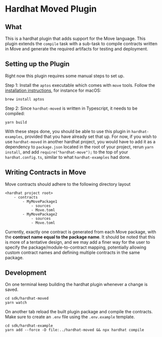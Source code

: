 # Hardhat Moved Plugin

## What
This is a hardhat plugin that adds support for the Move language.
This plugin extends the `compile` task with a sub-task to compile contracts written in Move and
generate the required artifacts for testing and deployment.

## Setting up the Plugin
Right now this plugin requires some manual steps to set up.

Step 1: Install the `aptos` executable which comes with `move` tools. Follow the [installation instructions](https://aptos.dev/en/build/cli), for instance for macOS:
```
brew install aptos
```

Step 2: Since `hardhat-moved` is written in Typescript, it needs to be compiled:
```
yarn build
```

With these steps done, you should be able to use this plugin in `hardhat-examples`, provided
that you have already set that up. For now, if you wish to use `hardhat-moved` in another
hardhat project, you would have to add it as a dependency to `package.json` located in
the root of your project, rerun `yarn install`, and add `require("hardhat-move");` to the
top of your `hardhat.config.ts`, similar to what `hardhat-examples` had done.

## Writing Contracts in Move
Move contracts should adhere to the following directory layout
```
<hardhat project root>
    - contracts
        - MyMovePackage1
            - sources
            - Move.toml
        - MyMovePackage2
            - sources
            - Move.toml
```
Currently, exactly one contract is generated from each Move package, with the
**contract name equal to the package name**. It should be noted that this is more of
a tentative design, and we may add a finer way for the user to specify the
package/module-to-contract mapping, potentially allowing custom contract names and
defining multiple contracts in the same package.

## Development

On one terminal keep building the hardhat plugin whenever a change is saved.
```
cd sdk/hardhat-moved
yarn watch
```

On another tab reload the built plugin package and compile the contracts.
Make sure to create an `.env` file using the `.env.example` template.
```
cd sdk/hardhat-example
yarn add --force -D file:../hardhat-moved && npx hardhat compile
```
